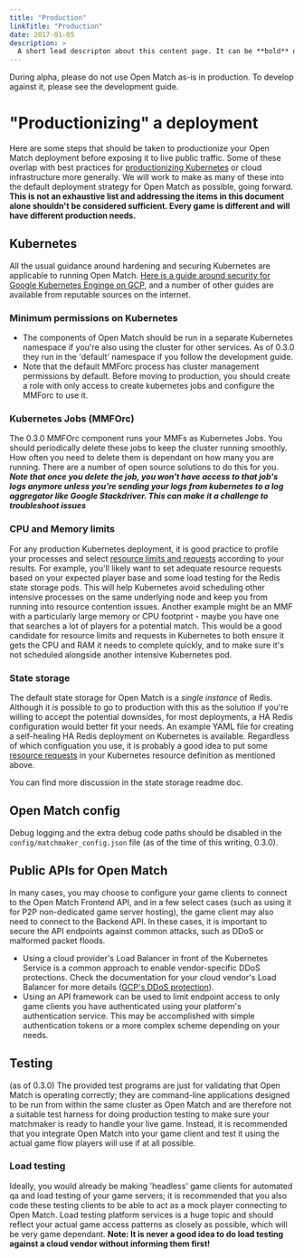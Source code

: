 ```yaml
---
title: "Production"
linkTitle: "Production"
date: 2017-01-05
description: >
  A short lead descripton about this content page. It can be **bold** or _italic_ and can be split over multiple paragraphs.
---
```


During alpha, please do not use Open Match as-is in production.  To develop against it, please see the development guide.

# "Productionizing" a deployment
Here are some steps that should be taken to productionize your Open Match deployment before exposing it to live public traffic.  Some of these overlap with best practices for [productionizing Kubernetes](https://cloud.google.com/blog/products/gcp/exploring-container-security-running-a-tight-ship-with-kubernetes-engine-1-10) or cloud infrastructure more generally. We will work to make as many of these into the default deployment strategy for Open Match as possible, going forward.
**This is not an exhaustive list and addressing the items in this document alone shouldn't be considered sufficient.  Every game is different and will have different production needs.**

## Kubernetes
All the usual guidance around hardening and securing Kubernetes are applicable to running Open Match.  [Here is a guide around security for Google Kubernetes Enginge on GCP](https://cloud.google.com/blog/products/gcp/exploring-container-security-running-a-tight-ship-with-kubernetes-engine-1-10), and a number of other guides are available from reputable sources on the internet.
### Minimum permissions on Kubernetes
* The components of Open Match should be run in a separate Kubernetes namespace if you're also using the cluster for other services. As of 0.3.0 they run in the 'default' namespace if you follow the development guide. 
* Note that the default MMForc process has cluster management permissions by default. Before moving to production, you should create a role with only access to create kubernetes jobs and configure the MMForc to use it.
### Kubernetes Jobs (MMFOrc)
The 0.3.0 MMFOrc component runs your MMFs as Kubernetes Jobs. You should periodically delete these jobs to keep the cluster running smoothly.  How often you need to delete them is dependant on  how many you are running.  There are a number of open source solutions to do this for you. ***Note that once you delete the job, you won't have access to that job's logs anymore unless you're sending your logs from kubernetes to a log aggregator like Google Stackdriver.  This can make it a challenge to troubleshoot issues***
### CPU and Memory limits
For any production Kubernetes deployment, it is good practice to profile your processes and select [resource limits and requests](https://kubernetes.io/docs/concepts/configuration/manage-compute-resources-container/) according to your results.  For example, you'll likely want to set adequate resource requests based on your expected player base and some load testing for the Redis state storage pods. This will help Kubernetes avoid scheduling other intensive processes on the same underlying node and keep you from running into resource contention issues.  Another example might be an MMF with a particularly large memory or CPU footprint - maybe you have one that searches a lot of players for a potential match.  This would be a good candidate for resource limits and requests in Kubernetes to both ensure it gets the CPU and RAM it needs to complete quickly, and to make sure it's not scheduled alongside another intensive Kubernetes pod.
### State storage
The default state storage for Open Match is a _single instance_ of Redis.  Although it _is_ possible to go to production with this as the solution if you're willing to accept the potential downsides, for most deployments, a HA Redis configuration would better fit your needs.  An example YAML file for creating a self-healing HA Redis deployment on Kubernetes is available.  Regardless of which configuation you use, it is probably a good idea to put some [resource requests](https://kubernetes.io/docs/concepts/configuration/manage-compute-resources-container/) in your Kubernetes resource definition as mentioned above.

You can find more discussion in the state storage readme doc.
## Open Match config
Debug logging and the extra debug code paths should be disabled in the `config/matchmaker_config.json` file (as of the time of this writing, 0.3.0).

## Public APIs for Open Match
In many cases, you may choose to configure your game clients to connect to the Open Match Frontend API, and in a few select cases (such as using it for P2P non-dedicated game server hosting), the game client may also need to connect to the Backend API.  In these cases, it is important to secure the API endpoints against common attacks, such as DDoS or malformed packet floods.  
* Using a cloud provider's Load Balancer in front of the Kubernetes Service is a common approach to enable vendor-specific DDoS protections.  Check the documentation for your cloud vendor's Load Balancer for more details ([GCP's DDoS protection](https://cloud.google.com/armor/)).
* Using an API framework can be used to limit endpoint access to only game clients you have authenticated using your platform's authentication service.  This may be accomplished with simple authentication tokens or a more complex scheme depending on your needs.

## Testing
(as of 0.3.0) The provided test programs are just for validating that Open Match is operating correctly; they are command-line applications designed to be run from within  the same cluster as Open Match and are therefore not a suitable test harness for doing production testing to make sure your matchmaker is ready to handle your live game.  Instead, it is recommended that you integrate Open Match into your game client and test it using the actual game flow players will use if at all possible.

### Load testing
Ideally, you would already be making 'headless' game clients for automated qa and load testing of your game servers; it is recommended that you also code these testing clients to be able to act as a mock player connecting to Open Match.  Load testing platform services is a huge topic and should reflect your actual game access patterns as closely as possible, which will be very game dependant. 
**Note: It is never a good idea to do load testing against a cloud vendor without informing them first!**